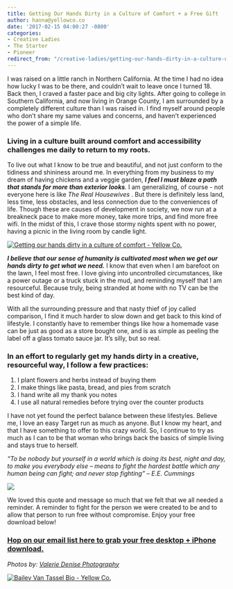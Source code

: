 ```yaml
---
title: Getting Our Hands Dirty in a Culture of Comfort + a Free Gift
author: hanna@yellowco.co
date: '2017-02-15 04:00:27 -0800'
categories:
- Creative Ladies
- The Starter
- Pioneer
redirect_from: "/creative-ladies/getting-our-hands-dirty-in-a-culture-of-comfort/"
---
```


I was raised on a little ranch in Northern California. At the time I had no idea how lucky I was to be there, and couldn’t wait to leave once I turned 18\. Back then, I craved a faster pace and big city lights. After going to college in Southern California, and now living in Orange County, I am surrounded by a completely different culture than I was raised in. I find myself around people who don’t share my same values and concerns, and haven’t experienced the power of a simple life.  

### **Living in a culture built around comfort and accessibility challenges me daily to return to my roots.**

To live out what I know to be true and beautiful, and not just conform to the tidiness and shininess around me. In everything from my business to my dream of having chickens and a veggie garden, _**I feel I must blaze a path that stands for more than exterior looks**._ I am generalizing, of course - not everyone here is like _The Real Housewives_ . But there is definitely less land, less time, less obstacles, and less connection due to the conveniences of life. Though these are causes of development in society, we now run at a breakneck pace to make more money, take more trips, and find more free wifi. In the midst of this, I crave those stormy nights spent with no power, having a picnic in the living room by candle light.

[![Getting our hands dirty in a culture of comfort - Yellow Co.](https://s3.amazonaws.com/yellow-files/blog/2017/02/ValerieDenisePhotos-49.jpg)](https://s3.amazonaws.com/yellow-files/blog/2017/02/ValerieDenisePhotos-49.jpg)

_**I believe that our sense of humanity is cultivated most when we get our hands dirty to get what we need.**_ I know that even when I am barefoot on the lawn, I feel most free. I love giving into uncontrolled circumstances, like a power outage or a truck stuck in the mud, and reminding myself that I am resourceful. Because truly, being stranded at home with no TV can be the best kind of day.

With all the surrounding pressure and that nasty thief of joy called comparison, I find it much harder to slow down and get back to this kind of lifestyle. I constantly have to remember things like how a homemade vase can be just as good as a store bought one, and is as simple as peeling the label off a glass tomato sauce jar. It’s silly, but so real.

### **In an effort to regularly get my hands dirty in a creative, resourceful way, I follow a few practices:**

1.  I plant flowers and herbs instead of buying them
2.  I make things like pasta, bread, and pies from scratch
3.  I hand write all my thank you notes
4.  I use all natural remedies before trying over the counter products

I have not yet found the perfect balance between these lifestyles. Believe me, I love an easy Target run as much as anyone. But I know my heart, and that I have something to offer to this crazy world. So, I continue to try as much as I can to be that woman who brings back the basics of simple living and stays true to herself.

_“To be nobody but yourself in a world which is doing its best, night and day, to make you everybody else – means to fight the hardest battle which any human being can fight; and never stop fighting” – E.E. Cummings_

[![](https://s3.amazonaws.com/yellow-files/blog/2017/02/EE-Cummings-Blog-Image-1.jpg)](https://s3.amazonaws.com/yellow-files/blog/2017/02/EE-Cummings-Blog-Image-1.jpg)

We loved this quote and message so much that we felt that we all needed a reminder. A reminder to fight for the person we were created to be and to allow that person to run free without compromise. Enjoy your free download below!

### **[Hop on our email list here to grab your free desktop + iPhone download.](https://yellowcollective.leadpages.co/leadbox/147fb3573f72a2%3A17a2246bc746dc/5739238230327296/)**

_Photos by: [Valerie Denise Photography](http://www.valeriedenisephotos.com/)_

[![Bailey Van Tassel Bio - Yellow Co.](https://s3.amazonaws.com/yellow-files/blog/2017/02/Baylie.jpg)](http://www.abelimpact.com/)
